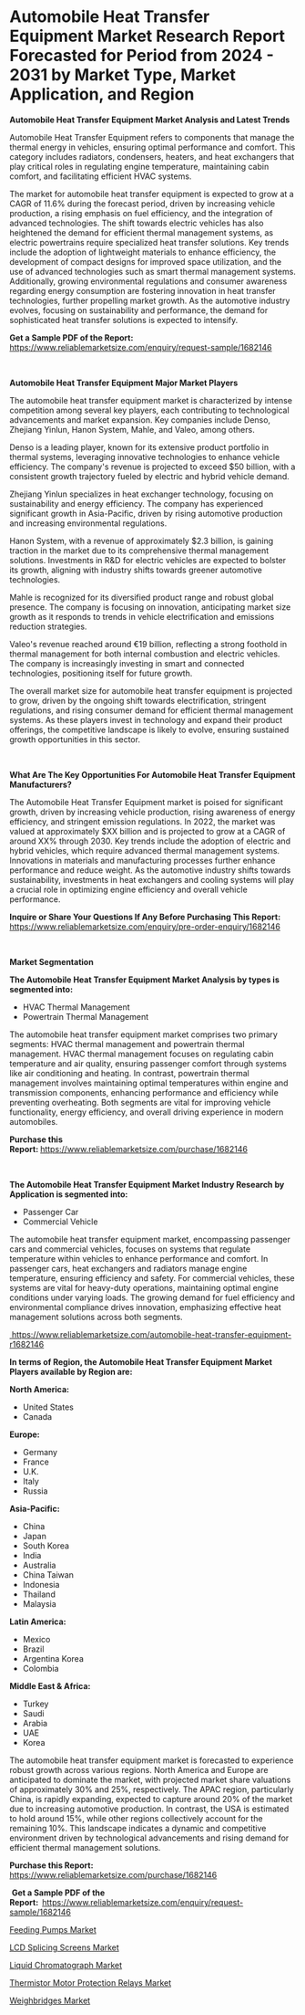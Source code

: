 <p><h1>Automobile Heat Transfer Equipment Market Research Report Forecasted for Period from 2024 -  2031 by Market Type, Market Application, and Region</h1></p><p><strong>Automobile Heat Transfer Equipment Market Analysis and Latest Trends</strong></p>
<p><p>Automobile Heat Transfer Equipment refers to components that manage the thermal energy in vehicles, ensuring optimal performance and comfort. This category includes radiators, condensers, heaters, and heat exchangers that play critical roles in regulating engine temperature, maintaining cabin comfort, and facilitating efficient HVAC systems. </p><p>The market for automobile heat transfer equipment is expected to grow at a CAGR of 11.6% during the forecast period, driven by increasing vehicle production, a rising emphasis on fuel efficiency, and the integration of advanced technologies. The shift towards electric vehicles has also heightened the demand for efficient thermal management systems, as electric powertrains require specialized heat transfer solutions. Key trends include the adoption of lightweight materials to enhance efficiency, the development of compact designs for improved space utilization, and the use of advanced technologies such as smart thermal management systems. Additionally, growing environmental regulations and consumer awareness regarding energy consumption are fostering innovation in heat transfer technologies, further propelling market growth. As the automotive industry evolves, focusing on sustainability and performance, the demand for sophisticated heat transfer solutions is expected to intensify.</p></p>
<p><strong>Get a Sample PDF of the Report:&nbsp;</strong> <a href="https://www.reliablemarketsize.com/enquiry/request-sample/1682146?utm_campaign=1404&utm_medium=2&utm_source=Github&utm_content=ia&utm_term=01102024&utm_id=automobile-heat-transfer-equipment">https://www.reliablemarketsize.com/enquiry/request-sample/1682146</a></p>
<p>&nbsp;</p>
<p><strong>Automobile Heat Transfer Equipment Major Market Players</strong></p>
<p><p>The automobile heat transfer equipment market is characterized by intense competition among several key players, each contributing to technological advancements and market expansion. Key companies include Denso, Zhejiang Yinlun, Hanon System, Mahle, and Valeo, among others.</p><p>Denso is a leading player, known for its extensive product portfolio in thermal systems, leveraging innovative technologies to enhance vehicle efficiency. The company's revenue is projected to exceed $50 billion, with a consistent growth trajectory fueled by electric and hybrid vehicle demand.</p><p>Zhejiang Yinlun specializes in heat exchanger technology, focusing on sustainability and energy efficiency. The company has experienced significant growth in Asia-Pacific, driven by rising automotive production and increasing environmental regulations.</p><p>Hanon System, with a revenue of approximately $2.3 billion, is gaining traction in the market due to its comprehensive thermal management solutions. Investments in R&D for electric vehicles are expected to bolster its growth, aligning with industry shifts towards greener automotive technologies.</p><p>Mahle is recognized for its diversified product range and robust global presence. The company is focusing on innovation, anticipating market size growth as it responds to trends in vehicle electrification and emissions reduction strategies.</p><p>Valeo's revenue reached around €19 billion, reflecting a strong foothold in thermal management for both internal combustion and electric vehicles. The company is increasingly investing in smart and connected technologies, positioning itself for future growth.</p><p>The overall market size for automobile heat transfer equipment is projected to grow, driven by the ongoing shift towards electrification, stringent regulations, and rising consumer demand for efficient thermal management systems. As these players invest in technology and expand their product offerings, the competitive landscape is likely to evolve, ensuring sustained growth opportunities in this sector.</p></p>
<p>&nbsp;</p>
<p><strong>What Are The Key Opportunities For Automobile Heat Transfer Equipment Manufacturers?</strong></p>
<p><p>The Automobile Heat Transfer Equipment market is poised for significant growth, driven by increasing vehicle production, rising awareness of energy efficiency, and stringent emission regulations. In 2022, the market was valued at approximately $XX billion and is projected to grow at a CAGR of around XX% through 2030. Key trends include the adoption of electric and hybrid vehicles, which require advanced thermal management systems. Innovations in materials and manufacturing processes further enhance performance and reduce weight. As the automotive industry shifts towards sustainability, investments in heat exchangers and cooling systems will play a crucial role in optimizing engine efficiency and overall vehicle performance.</p></p>
<p><strong>Inquire or Share Your Questions If Any Before Purchasing This Report:</strong> <a href="https://www.reliablemarketsize.com/enquiry/pre-order-enquiry/1682146?utm_campaign=1404&utm_medium=2&utm_source=Github&utm_content=ia&utm_term=01102024&utm_id=automobile-heat-transfer-equipment">https://www.reliablemarketsize.com/enquiry/pre-order-enquiry/1682146</a></p>
<p>&nbsp;</p>
<p><strong>Market Segmentation</strong></p>
<p><strong>The Automobile Heat Transfer Equipment Market Analysis by types is segmented into:</strong></p>
<p><ul><li>HVAC Thermal Management</li><li>Powertrain Thermal Management</li></ul></p>
<p><p>The automobile heat transfer equipment market comprises two primary segments: HVAC thermal management and powertrain thermal management. HVAC thermal management focuses on regulating cabin temperature and air quality, ensuring passenger comfort through systems like air conditioning and heating. In contrast, powertrain thermal management involves maintaining optimal temperatures within engine and transmission components, enhancing performance and efficiency while preventing overheating. Both segments are vital for improving vehicle functionality, energy efficiency, and overall driving experience in modern automobiles.</p></p>
<p><strong>Purchase this Report:&nbsp;</strong><a href="https://www.reliablemarketsize.com/purchase/1682146?utm_campaign=1404&utm_medium=2&utm_source=Github&utm_content=ia&utm_term=01102024&utm_id=automobile-heat-transfer-equipment">https://www.reliablemarketsize.com/purchase/1682146</a></p>
<p>&nbsp;</p>
<p><strong>The Automobile Heat Transfer Equipment Market Industry Research by Application is segmented into:</strong></p>
<p><ul><li>Passenger Car</li><li>Commercial Vehicle</li></ul></p>
<p><p>The automobile heat transfer equipment market, encompassing passenger cars and commercial vehicles, focuses on systems that regulate temperature within vehicles to enhance performance and comfort. In passenger cars, heat exchangers and radiators manage engine temperature, ensuring efficiency and safety. For commercial vehicles, these systems are vital for heavy-duty operations, maintaining optimal engine conditions under varying loads. The growing demand for fuel efficiency and environmental compliance drives innovation, emphasizing effective heat management solutions across both segments.</p></p>
<p><a href="https://www.reliablemarketsize.com/automobile-heat-transfer-equipment-r1682146?utm_campaign=1404&utm_medium=2&utm_source=Github&utm_content=ia&utm_term=01102024&utm_id=automobile-heat-transfer-equipment">&nbsp;https://www.reliablemarketsize.com/automobile-heat-transfer-equipment-r1682146</a></p>
<p><strong>In terms of Region, the Automobile Heat Transfer Equipment Market Players available by Region are:</strong></p>
<p>
    <p> <strong> North America: </strong>
        <ul>
            <li>United States</li>
            <li>Canada</li>
        </ul>
        </p> 
    <p> <strong> Europe: </strong>
        <ul>
            <li>Germany</li>
            <li>France</li>
            <li>U.K.</li>
            <li>Italy</li>
            <li>Russia</li>
        </ul>
        </p> 
    <p> <strong> Asia-Pacific: </strong>
        <ul>
            <li>China</li>
            <li>Japan</li>
            <li>South Korea</li>
            <li>India</li>
            <li>Australia</li>
            <li>China Taiwan</li>
            <li>Indonesia</li>
            <li>Thailand</li>
            <li>Malaysia</li>
        </ul>
        </p> 
    <p> <strong> Latin America: </strong>
        <ul>
            <li>Mexico</li>
            <li>Brazil</li>
            <li>Argentina Korea</li>
            <li>Colombia</li>
        </ul>
        </p> 
    <p> <strong> Middle East & Africa: </strong>
        <ul>
            <li>Turkey</li>
            <li>Saudi</li>
            <li>Arabia</li>
            <li>UAE</li>
            <li>Korea</li>
        </ul>
    </p>
    </p>
<p><p>The automobile heat transfer equipment market is forecasted to experience robust growth across various regions. North America and Europe are anticipated to dominate the market, with projected market share valuations of approximately 30% and 25%, respectively. The APAC region, particularly China, is rapidly expanding, expected to capture around 20% of the market due to increasing automotive production. In contrast, the USA is estimated to hold around 15%, while other regions collectively account for the remaining 10%. This landscape indicates a dynamic and competitive environment driven by technological advancements and rising demand for efficient thermal management solutions.</p></p>
<p><strong>Purchase this Report: </strong><a href="https://www.reliablemarketsize.com/purchase/1682146?utm_campaign=1404&utm_medium=2&utm_source=Github&utm_content=ia&utm_term=01102024&utm_id=automobile-heat-transfer-equipment">https://www.reliablemarketsize.com/purchase/1682146</a></p>
<p>&nbsp;<strong>Get a Sample PDF of the Report:&nbsp;&nbsp;</strong><a href="https://www.reliablemarketsize.com/enquiry/request-sample/1682146?utm_campaign=1404&utm_medium=2&utm_source=Github&utm_content=ia&utm_term=01102024&utm_id=automobile-heat-transfer-equipment">https://www.reliablemarketsize.com/enquiry/request-sample/1682146</a></p>
<p><strong></strong></p>
<p><p><a href="https://www.linkedin.com/pulse/feeding-pumps-market-investigation-industry-evolution-forecast-wfljf?utm_campaign=1404&utm_medium=2&utm_source=Github&utm_content=ia&utm_term=01102024&utm_id=automobile-heat-transfer-equipment">Feeding Pumps Market</a></p><p><a href="https://issuu.com/reportprime-2/docs/lcd-splicing-screens-market-size-20_33b220808d22b0?utm_campaign=1404&utm_medium=2&utm_source=Github&utm_content=ia&utm_term=01102024&utm_id=automobile-heat-transfer-equipment">LCD Splicing Screens Market</a></p><p><a href="https://www.linkedin.com/pulse/global-liquid-chromatograph-market-sector2024-2031-metrics-i8tbf?utm_campaign=1404&utm_medium=2&utm_source=Github&utm_content=ia&utm_term=01102024&utm_id=automobile-heat-transfer-equipment">Liquid Chromatograph Market</a></p><p><a href="https://issuu.com/reportprime-2/docs/thermistor-motor-protection-relays-_8b51e9ebd2e578?utm_campaign=1404&utm_medium=2&utm_source=Github&utm_content=ia&utm_term=01102024&utm_id=automobile-heat-transfer-equipment">Thermistor Motor Protection Relays Market</a></p><p><a href="https://www.linkedin.com/pulse/unlocking-growth-potential-market-strategic-analysis-weighbridges-snwzf?utm_campaign=1404&utm_medium=2&utm_source=Github&utm_content=ia&utm_term=01102024&utm_id=automobile-heat-transfer-equipment">Weighbridges Market</a></p></p>